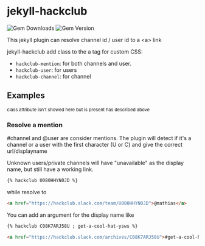 # jekyll-hackclub
![Gem Downloads](https://img.shields.io/gem/dt/jekyll-hackclub?label=downloads)
![Gem Version](https://img.shields.io/gem/v/jekyll-hackclub?label=latest)

This jekyll plugin can resolve channel id / user id to a \<a> link

jekyll-hackclub add class to the a tag for custom CSS:
- `hackclub-mention`: for both channels and user.
- `hackclub-user`: for users
- `hackclub-channel`: for channel

## Examples
<sub>class attribute isn't showed here but is present has described above</sub>

### Resolve a mention
#channel and @user are consider mentions. The plugin will detect if it's a channel or a user with the first character (U or C) and give the correct url/displayname

Unknown users/private channels will have "unavailable" as the display name, but still have a working link.

```markdown
{% hackclub U080HHYN0JD %}
```
while resolve to
```html
<a href="https://hackclub.slack.com/team/U080HHYN0JD">@mathias</a>
```

You can add an argument for the display name like
```markdown
{% hackclub C08K7ARJ58U ; get-a-cool-hat-ysws %}
```
```html
<a href="https://hackclub.slack.com/archives/C08K7ARJ58U">#get-a-cool-hat-ysws</a>
```